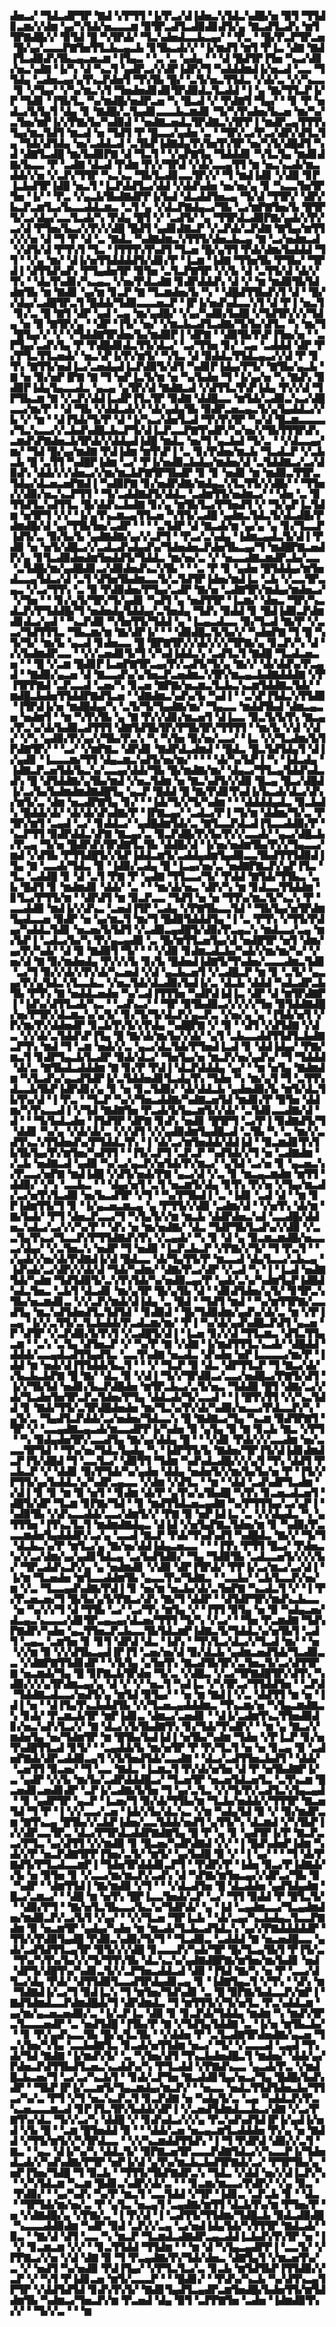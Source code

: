 ▟▅▃▞▝▜▟▃▟▛▜▛▝▇▟▝▞▛▜▜▝▐▞▛▃▞▟▐▟▅▃▚▜▟▃▚▟█▞▅▝▉▜▝▜▜▟▊▃▆▞▞▟▆▝▄▞▚▜▟▞▅▃▃▃▆▝▉▜▛▃▟▜▃▟▉▟▊▟▜▞▄▝▇▃▟▜▃▟▚▝▆▜▜▛▇▟█▞▞▝▉▜▟▝█▝▚▜▛▟▞▝▜▃▚▟▅▟▃▃▙▃▄▞▝▝▛▃▝▝█▞▛▃▛▜▛▃▅▝█▞▄▞▃▃▃▛▇▜▅▜▜▃▙▃▄▃▙▝▊▜▙▃▟▞▞▝▐▞▆▟▜▝▆▜▝▛▐▃▝▟▇▝▇▟▐▜▃▟▉▟▚▜▙▃▄▃▅▃▆▝▐▜▄▃▝▝▃▝▃▝▄▟▄▝▝▝▟▝█▟▜▛▐▜▅▝▚▃▞▟▊▞▅▃▚▟▇▝▐▞▚▝▟▝▚▃▜▝▄▟▛▃▞▞▟▛▐▟▛▞▜▝▚▟▟▟▆▟▐▞▅▃▟▝▃▃▝▜▜▟▄▝▃▟▅▃▄▞▄▜▚▃▛▟▅▜▝▜▚▜▙▝█▞▝▃▜▞▅▃▜▜▟▃▝▞▟▞▃▝▞▞▚▃▃▝▊▝▞▜▄▞▝▞▚▞▆▃▚▜▝▜▅▟▅▟▊▟▊▜▛▟▉▟▃▜▃▟▟▝▐▝▄▝▇▞▜▜▃▛▐▞▛▝▜▟▊▝▐▜▙▜▃▝▚▞▆▟█▞▅▟▛▃▅▝▚▝█▃▟▝▞▝▛▟▇▜▝▜▄▞▝▝▊▝▛▝▅▟▃▞▙▜▄▜▝▟▄▝▊▝▇▟█▞▃▜▄▟▊▃▃▃▙▃▆▟▊▝▜▞▚▜▚▟▅▞▙▃▅▝▆▞▚▞▃▜▅▞▆▛▐▞▞▛▇▞▙▞▚▟▉▟▝▝▅▟▇▃▅▟▃▜▛▟▇▃▚▜▛▛▐▝▆▟▛▃▄▜▜▜▚▜▄▞▆▃▜▟▜▝▆▃▟▝▅▝▜▟▜▝▛▝█▃▃▞▄▟▅▝▃▝▝▜▛▞▃▞▛▃▞▟▛▞▟▜▃▜▄▝▜▟▞▟▜▟▄▝▅▞▃▟▟▃▟▝▃▜▙▛▐▟▇▟▄▜▚▜▅▜▚▜▛▝▅▞▚▜▞▟█▟▜▝▚▟▝▟▇▜▃▟█▝▆▞▙▟▉▛▇▝▟▝▜▃▜▝▝▞▄▛▇▜▄▝▜▟▟▟▊▝▚▜▃▜▄▝▆▟▊▟▇▞▙▃▃▝▛▝▃▟▇▝▟▃▟▝▛▟▆▝▛▞▞▜▛▟▝▞▟▞▃▃▄▜▜▝▆▝▅▃▚▃▟▞▆▃▟▟▞▞▅▝▞▃▛▞▜▜▛▝▚▃▚▃▝▜▙▜▃▟▊▃▃▜▛▞▞▝▜▝▆▟▐▟▊▝▞▟▉▝▊▛▐▃▙▟▜▛▐▟█▝▅▃▜▝▐▃▛▟▟▜▃▞▟▟▝▞▟▟▚▟▅▝▅▞▅▞▄▝▊▝▚▃▃▜▅▜▛▜▅▝▐▞▝▝▛▃▝▞▄▃▙▜▙▟▇▟▛▛▐▞▙▟▝▟▃▟▟▜▅▃▄▝▜▞▟▝▜▜▛▞▝▟▛▞▙▃▛▃▆▜▃▞▙▃▃▟▟▃▆▃▝▃▜▝▄▝▞▟▃▛▇▟▄▃▞▜▙▝▃▞▆▛▇▜▅▞▙▝█▜▛▜▞▃▞▟▄▞▃▃▜▃▟▞▚▝▛▟▄▝█▜▝▞▝▃▟▜▞▝▄▝▜▜▛▟▃▟▉▛▇▞▄▟▞▞▛▞▃▞▟▝▛▜▅▞▙▃▞▞▛▞▞▟█▝█▟▜▝▄▟▊▟▇▃▛▝▞▃▛▟▞▃▛▟▇▝▇▜▄▞▆▜▜▞▞▞▅▝▟▝▜▝▛▝▟▝▃▝▇▟▃▝▚▟▇▟▆▃▚▜▜▜▞▟▅▃▙▃▄▝▇▝▃▞▅▟▆▃▟▝▞▟▜▞▟▝▛▜▚▜▝▜▃▝▐▜▜▜▚▜▚▟▜▝▜▃▅▝█▞▄▜▜▝▛▟▞▟▆▞▙▟▟▟▝▜▜▝▝▞▄▝▆▞▝▟▐▞▅▜▜▟▟▟▟▜▞▟▊▞▛▝▐▃▆▝▐▟▇▝▜▜▅▜▙▝▛▜▙▞▝▜▛▟▐▝▟▜▜▟▚▟▚▝▛▜▄▟▅▜▛▝▉▜▅▝▃▜▃▛▇▜▛▝▞▞▙▝▟▝▃▜▜▞▟▝▟▞▞▜▚▝▝▟▄▜▚▟▊▞▚▃▄▃▝▞▅▞▛▟▃▟▇▝▊▟▛▟▟▟▚▝▟▝▞▝▆▝▆▟▉▜▙▜▟▟▆▜▙▝▆▝▇▟▊▝▄▞▆▝▊▃▛▝▇▝▜▃▆▟▅▞▙▝▚▝▝▟█▟▜▜▙▟▚▜▝▟▝▝█▞▞▟▄▞▃▟█▜▛▃▜▝█▟▟▞▜▟▉▃▃▃▅▃▛▝▐▛▐▞▅▟▚▟▃▃▚▜▝▟▝▛▐▝▅▃▜▝▊▞▃▝█▝▇▜▝▟▛▝▄▟▝▃▄▝▆▞▄▟█▞▝▞▄▞▚▟▉▞▙▟█▝▞▜▟▜▛▞▞▞▜▟▄▝▅▝▉▝▇▜▛▞▄▝▝▟▛▝▐▜▞▝▅▞▝▞▆▃▙▃▟▜▃▟▇▞▜▞▙▞▟▜▃▝▚▝▆▞▜▝█▜▄▞▞▝▞▝▞▜▟▟▇▜▛▟▅▞▙▞▆▟▉▛▐▝▟▛▇▝▝▟▉▜▙▜▚▛▐▜▅▞▅▝▝▃▛▜▄▞▃▟▚▜▄▝▛▝▛▟█▟▊▟▃▜▜▞▟▃▞▝▃▞▜▜▅▝▊▞▝▃▄▝▃▟▟▟▝▟▛▝▛▞▛▜▃▜▜▃▅▟▞▝▅▃▚▛▐▞▛▞▆▜▞▝▚▜▃▝▟▝▉▟▟▃▜▜▟▃▄▃▞▞▟▝▛▝▊▜▚▝▇▜▜▞▅▟▐▃▞▃▅▟▄▟▐▃▛▟▉▜▞▟▜▝▚▟▊▛▐▟▄▞▛▜▞▝▇▜▙▞▄▃▙▝▇▝▅▝▉▞▅▛▐▛▇▝▇▝▜▝▅▛▐▃▜▞▆▝▅▝▚▞▙▟▅▝▜▝▐▞▄▞▅▝▚▝▇▟▚▝▉▟▉▛▐▟▄▜▄▃▃▟▃▝▄▃▄▝▄▜▛▞▟▝▇▟▇▃▟▝▞▟▜▜▃▜▚▛▐▟▄▝▛▞▞▟▝▜▛▜▙▃▆▝▇▝▞▃▛▞▟▟▐▃▟▛▐▜▃▜▛▝▉▟▇▝▟▟█▃▃▝▆▜▟▞▃▟▉▃▚▃▞▟█▃▃▞▆▞▛▝▝▟▝▜▙▝▞▟▟▃▟▞▞▝▟▞▄▟▄▜▙▝▉▟▛▃▅▃▄▃▜▞▄▜▄▟▟▃▞▞▙▝▞▝▆▝▝▟▐▜▟▞▜▞▛▝▟▝▐▞▚▃▞▟▅▜▃▟▝▜▚▜▚▜▛▝▚▞▟▝█▃▆▃▃▃▃▞▜▃▚▃▃▞▞▃▙▟▚▟█▃▙▃▛▜▞▟▐▃▛▃▃▛▇▜▚▟▛▞▚▞▅▞▞▜▙▜▜▜▛▟▚▃▆▟▚▛▇▟▅▃▙▜▛▟▞▞▟▟▄▟▐▟█▝▆▟▃▝▅▞▜▝▄▃▙▟▝▜▞▃▝▝▞▟▃▃▄▞▆▞▝▜▟▝█▞▄▞▆▟▇▝▛▟▐▟▆▝▆▜▚▛▐▝▃▝▊▞▛▟▅▞▆▃▙▝▜▃▟▃▛▝▞▃▙▃▙▝█▝▃▜▜▝▚▟█▛▐▟▆▝▃▞▝▛▐▞▅▟▉▃▙▟▄▞▆▟▅▞▟▝▃▜▟▟▇▃▞▃▞▟▉▟▚▝▟▟▞▞▞▟▅▃▞▞▆▞▆▃▙▛▇▜▛▜▙▟▛▝▊▝▊▝▅▟▊▝▆▝▆▟▉▃▜▜▛▃▜▟▄▞▟▃▅▃▅▛▇▟▐▝▚▟▉▛▇▝▊▞▅▟▛▟▇▞▆▟▄▃▚▜▃▜▜▞▞▟█▞▝▝▜▜▅▞▞▟▉▞▅▃▚▃▛▜▜▝▝▜▞▃▟▟▇▟▜▞▟▟▃▝▃▟▆▜▜▞▅▟▆▃▞▝▝▟▅▝▃▝▉▜▜▟▜▃▚▟▜▜▃▝█▞▟▟▚▃▙▟▇▝▊▞▄▝▆▜▙▜▃▞▛▜▅▟▜▝▞▝▜▞▄▛▐▃▜▟▆▝▅▜▛▜▝▞▞▝▐▞▄▜▚▃▆▃▄▜▜▃▅▝▚▜▜▞▃▟█▝▄▟▆▃▜▟▃▜▞▟▃▟█▞▛▟▆▟█▞▟▝▄▞▜▜▙▜▅▞▃▟▛▝▝▝▝▃▜▟▛▝▟▝▇▃▟▞▆▝▄▞▄▝▄▝▊▞▜▃▃▛▐▟▜▞▃▝▉▞▙▞▙▝▄▟▇▟▇▞▄▞▞▃▛▜▝▝▛▃▞▃▚▟▄▝▐▟▆▃▄▟▃▜▞▟▐▝▛▟▉▝▅▝▅▜▞▟█▃▞▞▃▟▃▟▚▟▄▟▚▞▜▟▅▟▅▃▛▟▅▜▙▃▄▞▜▝▆▟█▛▇▃▅▟▛▞▄▝▊▜▃▟▉▟▅▟▆▜▅▟▟▜▞▜▟▟▃▝▆▞▅▞▃▝▞▝▅▃▃▟▇▃▆▟▛▃▙▞▃▃▝▃▜▟█▞▆▞▄▟█▟▊▃▞▟▉▟▅▟▚▃▚▜▙▝▝▝▃▝▛▝▊▝▄▟▅▝█▜▟▟▄▞▆▜▅▟▃▃▄▜▟▃▞▟▝▃▜▝▟▜▅▜▙▟▆▃▃▜▞▃▜▟▜▛▐▟▅▞▆▟▐▃▝▃▙▝▞▃▃▜▛▃▄▃▝▞▃▞▜▜▚▝▃▝▉▝▛▟▉▟▅▞▛▜▄▞▃▟▛▝▇▞▅▝▃▟▇▜▛▞▆▟▄▞▆▟▅▃▞▝▞▜▅▝▝▝▊▞▄▜▞▜▛▞▜▞▄▟▊▝▚▟▜▝▄▝▅▟▜▜▛▝▐▃▆▞▝▟▅▃▝▜▛▞▚▃▟▃▛▞▛▜▟▟█▞▜▝▅▟▅▟▄▜▟▟▄▞▃▜▅▟▄▝▜▟▚▝▉▟▟▝▊▝█▟▐▟▉▃▛▟▆▟▊▟▃▞▄▟▝▝▚▃▛▟▉▝▚▜▅▜▜▞▜▟▟▝▄▝▐▃▄▃▟▃▃▝▉▞▜▃▟▝▇▞▛▝▞▃▃▞▜▟▜▜▜▃▝▜▙▃▆▞▆▝▇▞▟▛▐▞▝▝▝▟▉▟█▃▜▞▙▞▞▝▚▟▅▛▇▝▜▝█▝▚▜▞▜▞▝▆▞▙▝▄▃▟▝▊▟▅▃▃▝█▝█▛▇▜▛▞▞▟▞▞▞▞▜▛▇▞▄▝▊▃▛▞▚▝▟▝▞▞▙▟▆▟▛▃▃▝▝▞▞▃▅▟▊▜▞▜▝▞▚▟▐▟▟▃▚▝▃▟▜▃▜▝▇▟█▝▜▃▟▃▅▃▅▝▝▝█▝▞▃▆▝█▟▊▛▐▃▅▛▇▜▛▃▄▞▛▞▃▟▜▞▜▞▄▝▇▞▞▝▟▞▟▟▚▞▛▃▄▟▝▝▇▟▉▞▄▃▅▝▟▝▇▃▃▟▚▞▄▜▅▃▛▃▅▟▆▃▚▜▛▞▆▃▄▃▙▟▇▟▟▟▇▝▞▛▐▜▛▛▇▟▝▃▛▃▃▟▝▃▅▞▚▝▊▃▅▝▇▛▇▞▅▃▆▃▜▃▙▃▚▃▆▜▟▟▇▃▜▟▞▝▆▟█▃▙▟▅▜▜▟▟▛▇▟▜▃▅▝▝▟▇▟▆▃▚▟▚▞▙▝▚▟▐▝▝▃▚▛▐▜▟▃▚▜▜▟▉▝▐▜▛▟▐▞▅▝▆▟█▟▄▞▚▝▃▜▞▜▞▜▄▟▇▞▆▞▝▜▄▃▃▝▆▟▟▜▙▟▝▟▆▃▄▃▅▝▅▟▆▜▝▝▆▝▚▜▚▜▙▝▄▝▇▝▛▞▞▟▊▞▆▃▅▜▝▟▐▃▃▝▉▃▜▞▙▜▚▝▇▃▄▞▛▃▚▞▟▞▙▟▉▃▟▜▜▜▝▟▇▜▟▜▙▜▛▞▛▜▙▜▛▞▜▜▜▜▝▝▆▞▙▝▞▟▝▞▟▞▝▞▚▝▄▟▉▞▛▞▄▞▞▜▙▞▛▃▚▝▚▝▚▜▅▝▉▞▅▞▃▃▞▝▐▃▝▞▞▜▃▟▆▞▙▜▛▟▇▜▛▞▝▝▃▞▝▞▆▛▇▃▝▟▛▟▊▝▇▟▛▟▃▟▆▟▝▝█▟▃▝█▃▜▟▜▟▄▜▝▟▐▞▄▟▊▝▐▃▃▃▆▞▜▜▝▟▄▃▆▃▚▟▜▞▅▞▆▞▝▝▝▝▟▞▚▞▙▛▐▝▚▝▐▟▃▟▄▝▐▟▇▃▛▃▅▜▟▞▙▃▚▞▃▃▄▞▟▟▞▜▙▝█▞▆▟▇▞▆▞▝▟▄▃▞▜▜▃▄▜▟▟▚▟▃▟▚▝█▝▟▜▟▟▇▞▄▜▙▞▆▟▝▞▅▃▜▟▆▝▅▝▇▃▚▟▜▞▞▟▉▝█▃▄▝█▃▞▟█▟▐▞▃▞▙▞▙▟▆▟▆▟▇▟█▜▄▝▄▃▛▝█▟▟▝█▝▇▞▛▟▊▜▚▟▐▞▙▃▟▞▟▃▞▟▚▞▆▜▞▃▝▟▆▝▅▃▟▛▇▜▄▝▊▞▝▝▐▟▞▜▞▞▜▞▚▟▆▝▝▝▟▟▟▟▄▟▃▝▉▃▙▟▚▝█▟▟▞▟▞▝▟▞▟▞▟▚▟▇▞▛▝▐▛▇▃▄▞▝▃▟▃▞▛▐▝▜▞▆▝▟▟▆▞▜▞▃▝▛▜▛▞▆▜▝▃▄▟▝▃▞▝▊▟▟▃▞▝▄▟█▟▆▜▟▞▃▝▇▜▃▃▛▟▃▟▐▜▃▃▟▟▉▞▛▝▚▃▛▜▜▝▉▟▛▟▟▃▚▛▇▝▇▃▄▞▃▝▉▃▛▟█▞▛▞▙▞▛▞▞▃▃▟▞▝▄▃▞▟█▃▙▞▛▃▄▝▜▞▅▝█▟▛▟▚▜▛▟▇▜▃▜▙▝▟▟█▞▟▝▐▞▅▞▅▟▆▜▙▞▛▞▞▜▄▃▃▞▆▟▝▞▟▜▙▝▛▜▜▟█▜▞▞▙▛▐▟▟▃▆▜▞▃▟▟▄▟▆▜▄▟▉▃▃▜▙▟▜▜▜▟▉▟▐▜▄▝▇▝▃▃▟▞▜▟▃▝▉▝▐▟▉▞▃▟▄▝█▝▐▃▄▞▅▞▃▝▅▟▇▛▇▃▛▞▄▛▐▜▃▝▜▃▝▃▟▟█▝▊▝▟▝▃▜▝▛▇▝▛▝▄▟▇▝▜▜▃▃▞▜▞▝▛▟▟▝▇▜▟▞▜▜▙▃▝▃▙▝█▟▜▝▊▝▆▟▆▟▊▝▟▟▞▝▃▝▝▝▆▞▟▞▅▃▝▟▛▞▚▝▆▝▊▟▃▃▜▜▟▟▆▝▊▜▃▞▛▜▜▞▆▝▝▟▛▟▜▝▆▝▉▃▛▃▃▝▜▟▜▝▅▝▅▝▜▜▚▞▆▃▜▞▚▃▚▝▛▝▃▃▟▟▉▝▆▟▐▞▞▟▚▃▝▃▅▟▐▜▛▝▃▟▄▝▞▛▇▜▙▃▃▜▟▝▝▜▙▜▄▞▅▜▛▟▆▜▄▟▃▃▅▝▉▟▛▝▅▝▄▞▆▃▜▝▆▞▜▝█▟▉▜▟▟▟▜▄▝▐▝▃▝▛▜▚▝▞▜▜▞▛▟▄▞▚▟▟▃▜▟▊▝▅▃▅▞▙▜▟▜▝▞▃▟▉▃▄▟█▜▞▟▉▞▛▃▄▃▚▝▆▟▃▃▞▃▄▝▆▞▙▛▐▝▃▟▃▞▙▞▚▝▛▞▄▃▄▟▉▝▃▝█▞▆▜▜▃▅▜▄▞▟▝▅▟█▜▛▝▅▜▝▟▆▞▄▞▛▞▚▟▞▝▟▝▉▝▇▟▉▜▝▜▞▝▝▝▞▟▉▝▊▟▆▃▟▃▙▞▚▟▞▞▆▞▆▞▚▞▝▞▅▞▟▝▇▝▉▞▆▟▅▟▄▝▛▞▞▞▙▝▊▞▙▝█▟▅▟▐▟▇▜▞▜▚▟▅▞▃▃▃▟▆▃▜▟▊▝▃▞▜▝▉▞▞▟▞▞▛▞▟▞▚▃▅▟▝▞▟▝▄▃▙▃▅▜▝▞▃▟█▃▛▝▆▝▊▝▃▜▞▝▄▃▄▞▛▞▄▜▟▃▚▜▃▃▙▃▝▞▅▃▜▟▞▟▃▟▉▞▙▟▐▞▃▝▟▃▙▝▟▟▟▝▚▟▃▟▛▃▙▜▙▝▛▜▚▝▇▝▅▟▟▃▅▟▅▝▚▞▃▟▐▜▜▜▅▝▚▟▛▟▐▟▐▃▝▟▛▝▟▝▆▜▛▟▇▛▐▝▐▟▚▞▟▜▜▃▟▞▚▃▝▝▃▟▚▃▞▝▝▜▛▝▉▜▙▟▉▃▞▞▞▞▞▜▅▝▉▜▟▟▇▟█▞▅▞▛▜▛▞▟▃▆▃▚▞▄▜▞▝▊▞▜▞▜▞▟▃▛▞▄▃▛▃▝▞▅▞▄▝▄▝▐▜▟▞▅▜▝▞▛▞▆▞▛▞▟▟▅▟▛▝▊▃▙▜▚▜▞▞▛▟▄▝▚▟█▛▇▝▞▝▉▝▝▟▜▝▞▟▜▟▇▝▞▟▃▝▞▞▟▞▃▜▟▟▚▛▐▜▄▝█▝▇▞▟▞▆▞▙▞▞▟▞▝▄▜▝▃▙▃▃▟▟▜▜▟▜▃▙▟▇▃▛▜▚▝▆▟▝▜▝▃▆▝▅▟▞▞▃▝▄▃▞▟▃▜▟▞▛▜▅▟▐▃▟▝▊▝▟▟▐▟▄▞▝▛▇▞▆▃▜▝▊▟▛▜▄▃▙▜▃▟▛▝▉▟▞▟▃▞▝▜▅▜▄▞▅▝▆▃▛▞▅▞▄▟▚▞▝▜▝▜▟▟▟▝▟▞▃▝▇▜▙▟▃▟▟▟▆▝▇▝▊▞▛▝▛▟▐▝▟▃▛▟▟▟▄▝▄▞▝▝▆▝▅▜▄▝▇▟▆▟▆▝▚▜▃▟▚▞▄▃▟▜▟▛▐▞▃▜▟▟▅▟▊▜▃▟▄▜▚▝▜▟▅▝▚▝▆▞▄▜▝▜▝▃▜▜▚▟▃▃▙▜▙▛▐▟▛▟▊▞▄▝▊▝▅▝▊▃▜▟▉▞▝▟▞▟▟▃▙▝▄▟▅▟▉▞▙▝▆▜▞▟▃▜▙▜▚▞▟▝▐▝▛▃▝▝▜▃▛▝▚▞▞▜▅▃▟▟▇▞▚▟▇▃▅▜▟▝▆▟▊▞▛▝▉▜▅▝▟▟▆▞▚▜▚▃▃▟▐▝▞▜▟▝▇▟▇▜▅▝▛▃▟▞▙▜▄▃▆▜▞▞▟▞▝▃▜▟▊▃▃▟▇▞▟▝▟▝▝▝▜▞▙▟▃▟▅▝▐▜▟▜▛▝▟▛▇▝▊▟▚▝▅▟▊▝█▜▛▜▝▃▞▛▐▝▉▟▇▟▜▞▜▝▟▟▊▝▚▞▄▝▞▟▞▟▞▃▝▞▞▟▜▝▞▞▄▟▉▟▆▜▄▟█▃▟▝▃▜▙▝▚▝▃▝▆▞▞▃▟▜▚▃▚▜▜▟▅▟▚▞▛▜▟▟▃▜▚▝▐▝▟▞▃▞▆▜▅▟▟▞▟▟▐▟▝▝▉▃▆▟▊▜▚▜▙▜▙▜▄▞▛▞▆▜▅▞▚▟▜▜▝▝▐▜▞▃▛▜▝▃▛▃▛▝▚▟▜▟▞▞▜▝▅▝▃▟▇▟▆▝▞▃▙▝▅▟▇▃▟▝▄▟▉▝▚▞▃▞▄▃▛▞▅▜▟▞▛▞▆▃▞▝▄▜▟▝▃▞▅▝▊▝▄▃▅▃▚▞▛▃▃▞▅▛▇▝▆▟▐▟█▝▞▟▜▞▅▟▞▛▇▝▄▃▞▟▝▞▃▝▊▝▆▃▄▃▆▟▆▝▆▜▜▝▟▟▉▞▝▞▚▝▃▃▙▃▝▝▝▟▄▞▅▜▝▃▜▝▅▃▆▜▞▟▄▝▊▜▚▝▛▞▅▝▞▜▄▞▆▃▟▞▃▞▅▜▚▜▃▟▉▝▅▞▙▃▟▜▛▝▞▜▝▝▚▞▛▜▙▟▐▝▃▝▐▟▊▝▃▟▝▟▝▝▆▝▊▛▐▟▆▜▜▞▜▝▊▝▐▞▄▃▅▃▆▃▄▝▄▝▛▜▜▞▞▟▉▝▃▟▆▞▟▝▝▞▅▜▚▝▟▞▆▝▇▞▙▟▞▝▛▜▝▟▅▃▛▃▃▞▜▝▚▜▄▜▞▞▆▝▆▃▙▝▟▟▛▟▅▃▚▟▝▃▃▟█▞▟▟▅▃▚▟▃▞▃▞▞▞▚▞▛▝▝▟▚▝▅▝▆▞▅▟▇▞▝▟▃▝▜▟▛▜▙▜▃▟▚▞▞▟▉▝▞▃▃▜▄▜▚▃▞▜▃▃▛▞▛▜▜▟▇▟▚▜▚▝▞▃▄▟▞▝▚▝▊▝▟▝▄▝▉▃▆▃▆▟█▞▅▃▃▃▞▟▄▞▝▞▃▜▅▃▚▝▅▟▛▝▜▝▅▟▉▝▐▃▛▃▙▃▛▝▞▛▇▞▞▜▞▝▜▝▛▃▜▝▝▞▄▟▞▞▅▞▟▞▛▟▇▟▐▞▟▝█▟▃▃▝▟▞▜▄▜▜▞▛▝▆▃▃▟▝▟▄▜▃▃▞▃▙▃▄▝▐▟▚▟▞▃▞▟▛▞▞▟▞▟▝▜▟▞▚▟▆▞▝▟▇▞▛▃▞▟▛▝▞▃▟▝▚▝▐▝▐▃▟▝▅▟▇▜▟▞▚▟▆▝▜▟▜▟▉▜▞▃▚▜▚▜▟▞▚▞▅▟▉▃▄▞▛▝▄▟▞▃▚▞▚▟▆▜▄▛▐▟█▟▚▟▃▜▅▃▝▃▙▜▝▟▃▟▊▝▆▞▄▜▛▝█▞▄▜▙▝▟▝▝▟▊▟▜▟▅▞▄▜▞▝▊▜▛▃▚▜▙▞▅▃▆▟▊▃▝▞▞▃▛▞▆▟▞▟▐▟▄▝▃▝█▟▝▝▜▟▜▝▆▟▝▝▚▞▆▜▜▛▇▞▃▃▟▜▄▝▆▃▚▟▜▟▅▟▜▃▜▟▜▟▝▝▊▟▉▟▝▝█▞▜▟▉▟▆▞▄▟▚▞▟▞▃▝▆▝▞▛▐▃▄▝▐▞▞▃▜▜▞▃▜▃▙▟▟▞▛▃▟▃▆▞▆▞▝▛▐▝▚▞▟▞▄▟▚▟█▃▛▟▜▝▄▃▅▝▛▝▟▜▛▝▞▃▛▟▉▞▙▜▚▜▝▞▃▟█▜▞▟▐▝▐▃▅▝▊▞▞▟▝▜▜▃▆▃▝▟▜▃▜▜▄▃▆▝▝▃▚▝▃▜▄▝▟▜▅▃▛▝▞▝▚▞▛▝▇▝▞▟▇▝▐▞▆▟▜▜▜▃▚▃▟▞▝▟█▟▟▝▟▟▟▞▃▃▄▟▃▟▜▜▄▟▜▃▝▃▃▜▚▟▇▝▅▃▟▃▝▟▚▟▅▝▅▛▐▃▃▃▃▞▆▞▛▝▐▟▟▝▆▝▅▟▞▟▐▜▜▟▟▞▙▃▜▝▝▝▞▝▜▃▛▝▉▝▟▃▝▟▛▜▜▃▛▝▜▝▇▃▞▟▞▞▙▃▙▃▙▛▇▝█▝▇▞▝▟▃▝▉▝▞▟▐▝▜▞▞▜▛▟▉▃▞▃▃▞▅▟█▃▞▛▇▜▞▟▜▝▐▞▞▜▙▜▟▝▅▟▊▞▙▃▛▟█▟▅▝▆▜▛▃▙▃▞▃▜▞▅▃▝▜▟▟▉▝█▜▝▟▇▞▃▞▞▟▞▜▃▟▅▜▅▜▛▃▛▃▜▟▅▞▛▜▄▝▟▟▃▟▞▜▞▃▃▟▝▝▐▝█▜▚▜▜▝▞▞▚▃▜▟▟▝▊▝▇▟▞▜▜▞▃▜▛▟█▟▅▟▅▝▆▞▜▃▚▞▛▞▟▞▚▟▉▞▅▃▃▞▛▟▃▃▛▞▚▝▄▜▞▃▝▜▄▟▜▃▛▟▟▞▃▞▅▟▅▞▜▟▃▃▚▝█▝▇▟▇▃▞▜▄▝▚▃▆▝▉▟▜▛▇▜▝▜▛▝▞▝▃▃▄▟▇▃▄▃▟▞▆▃▃▟▛▛▐▞▚▟▅▝▉▝▄▜▄▝▉▝▇▝▊▃▙▝▇▃▝▞▛▜▝▝▚▝▉▟▄▟▅▜▛▞▃▃▟▜▄▝▇▞▄▞▟▟▄▝█▝▝▝▞▟▊▝▛▟▞▞▞▃▃▟▆▝▅▞▃▃▃▜▛▜▟▝▝▜▚▞▅▞▜▟▃▜▄▟▄▝▚▝▐▟▛▜▜▞▙▝▇▟▅▞▜▛▐▜▞▟▐▟▊▟▆▟▃▛▐▜▞▟█▟▝▜▝▃▃▜▃▞▝▟▉▜▜▝▜▟▆▝▚▟▚▟▃▟█▞▞▞▄▜▝▜▚▝▟▟▜▝▛▃▙▃▛▝▞▝▟▟▊▝▉▞▛▜▟▞▚▞▄▟▅▝▟▟▄▝▅▟▅▜▞▞▆▞▙▞▙▞▅▝▛▝▐▜▞▞▛▜▜▞▄▞▙▟▟▃▚▞▚▟▛▃▄▃▃▝▞▟▆▝▞▟▜▃▝▝▆▝▝▟▟▝▃▟▚▟▛▜▃▟▆▝▞▟▐▝▊▝▊▝▆▝▉▝▅▜▝▝▊▟▆▝▟▞▛▝▄▜▚▞▄▜▙▟█▝▚▜▚▝▊▃▅▃▟▃▅▜▝▟█▜▞▟▛▝▜▃▆▝▊▛▇▞▜▟▝▝▊▝▆▟▜▜▟▃▅▃▄▟▇▝▚▞▛▜▜▜▄▞▃▞▄▛▐▝▚▟▉▜▙▝▞▟▚▃▃▟▟▞▃▃▞▟▆▜▞▞▝▛▇▝▉▝▅▛▐▟▐▃▝▃▝▞▞▟▄▟▃▝▚▝▄▜▜▜▅▝▐▜▚▃▜▃▜▝▆▟▆▟▇▟▄▃▝▟▐▟▝▞▅▜▄▛▇▃▜▟▅▞▆▝▊▝▚▟▉▞▛▃▃▃▆▟▅▜▄▟▟▟▛▞▃▞▄▝▃▃▟▝▇▃▛▝▛▟▞▜▚▟▚▟▜▝▚▟█▟▃▝▇▞▞▝▜▞▜▝▟▃▙▃▚▞▛▝▆▜▃▞▄▝▇▞▅▞▟▟▐▟▄▃▅▃▃▝▝▝▐▜▚▝▛▜▜▝█▃▞▝▛▟▅▃▚▞▞▃▞▟▆▞▄▞▄▟▊▜▟▃▄▝▃▞▙▟▜▟▉▞▝▜▄▝▜▟▉▜▙▝▃▟▃▃▅▜▞▞▞▞▙▞▝▜▛▃▟▟▚▃▛▞▄▝▄▝▅▟▆▟▊▝▞▟▉▝▟▛▐▜▛▟▞▝▛▛▐▞▃▞▆▃▞▃▞▟▐▝▐▞▆▝▜▃▅▟▅▝▆▜▃▃▟▟▆▜▙▝▄▃▃▜▚▞▜▟▇▃▝▝▃▃▙▞▝▃▙▜▃▃▛▞▅▞▆▝▞▃▝▜▃▃▄▟▚▟▇▞▛▟▐▝▊▝▅▞▆▝▅▃▙▞▟▞▃▜▅▛▇▝▚▃▟▃▜▝▞▝▐▝▛▞▛▃▅▃▅▞▜▝█▞▙▞▄▜▞▛▇▃▞▟▚▝▇▞▜▝▟▟▛▝▝▟▜▟▛▜▛▞▆▟▚▃▙▃▃▝▅▝▚▞▞▞▜▝▟▝▜▜▙▝▃▞▝▃▞▜▚▝▆▜▄▝▞▝▐▜▜▝▉▜▄▝▅▝▉▝▚▟▄▃▅▞▟▃▄▃▚▃▃▃▞▟▊▜▛▃▄▃▄▞▟▃▅▞▜▜▜▝▜▞▚▝▞▃▞▝▝▜▅▝▛▃▆▟▇▝▜▟▚▛▇▟▛▞▚▟▅▝▄▃▜▜▅▃▛▃▙▃▃▜▙▜▟▃▆▛▐▟▇▃▜▞▜▟▟▃▚▞▅▜▙▜▝▃▟▜▝▃▄▃▝▃▆▜▅▝▊▝▊▜▝▟▛▟▝▟▃▝▐▟▚▝▝▜▚▜▃▞▟▃▞▞▜▃▟▝▆▞▝▝▅▝▞▞▆▝▉▝▞▞▟▜▙▃▄▟▐▛▐▜▝▃▅▞▅▞▟▝▉▞▟▃▙▝▄▟▆▃▅▟▜▟▞▜▃▟▉▃▃▝▞▟▇▛▇▜▜▟▊▟▛▝▝▞▙▜▄▝▄▜▅▜▚▝▇▃▟▜▙▜▛▞▃▜▅▃▜▞▃▞▟▜▜▛▇▝▅▃▆▟▞▜▄▝█▝▊▛▇▃▙▜▛▟▅▝▜▞▃▝▞▟█▃▝▞▃▞▜▛▇▟█▜▛▞▟▜▚▝▚▟▉▞▞▞▄▜▛▟▆▃▄▞▄▝▟▝▞▝▞▝▅▃▜▝▚▟▐▃▝▞▚▜▛▃▞▜▜▟▟▜▅▝▝▃▛▟▝▜▟▟▇▃▟▃▃▞▅▟▜▞▄▝▆▜▟▝▉▜▄▞▝▝▅▝▆▝▇▟▐▝▞▃▝▟▟▜▜▝▆▝▅▝▐▟▐▝▅▝▝▟▐▜▄▜▚▃▙▟▟▜▙▝▞▞▜▃▅▃▄▟▟▟▆▃▝▜▚▃▆▞▅▝▚▜▄▃▆▟▇▃▚▝▊▟▞▝▛▃▆▃▙▜▛▝▆▛▐▟▊▃▝▟▆▃▞▃▅▟▊▝▝▟▐▞▃▟▆▜▚▃▜▜▅▟▉▟▊▞▅▃▚▟▚▜▃▞▞▝▇▝▟▃▞▞▙▜▙▟▇▜▚▝▊▞▜▟▞▜▚▟▛▞▝▝▆▝▄▝▇▃▞▞▆▟▅▜▄▝▅▞▜▟▆▜▛▝▆▝█▜▙▞▙▟▐▟▐▝▅▜▙▞▚▟▆▝▜▟▅▝▞▛▐▃▛▝▊▞▅▜▚▟█▜▜▃▟▝▊▜▞▝▝▃▄▟▟▞▙▝▆▞▅▜▛▝▛▝▛▞▜▃▜▝▅▝▅▝▊▃▄▝▉▝▃▟▅▛▇▟▞▟▛▃▟▟▉▃▄▜▝▞▙▜▅▟▜▟▞▃▃▟▇▝▝▟▃▞▃▟▜▜▅▃▙▟▜▝▝▟▟▞▝▃▅▜▜▝▉▃▅▞▝▜▝▃▃▝▇▟▃▝▐▃▆▃▜▝▛▞▟▞▅▜▅▝▟▝▛▝▅▜▙▟▇▛▐▞▃▝▄▟▛▝▞▞▙▝▆▞▙▞▃▟▛▟▟▟█▃▞▝▜▃▅▜▛▝▅▃▅▜▟▃▅▜▃▝▃▜▚▃▆▝█▃▅▟▊▃▅▟▊▟▛▝▃▛▐▞▃▟▇▞▙▜▅▝▜▝▄▞▃▜▃▝▞▞▜▞▛▞▃▟▜▃▚▜▄▃▄▟▝▝▊▝▄▟▛▜▛▝▄▃▛▝▐▃▅▞▜▝▉▞▟▞▜▜▙▞▆▝▜▃▙▞▅▟▟▞▞▜▜▜▛▝▇▃▅▜▟▝▜▝▛▝▐▝▞▞▃▃▞▃▅▝▐▟▞▞▙▞▟▃▚▃▝▞▆▝▚▟▄▜▟▝▉▝▞▝▉▞▆▟▛▃▆▝▇▜▚▃▄▝█▜▙▞▞▃▙▛▐▟▅▞▃▃▜▟▟▞▅▟▜▝▄▜▜▞▚▝▟▃▆▟▝▞▚▜▙▛▐▞▞▟▛▃▃▜▛▃▝▟▃▞▛▜▛▟▃▟▟▛▇▟▇▜▄▝█▝▛▝▄▝▊▝▄▟▜▛▐▞▛▝▇▃▛▃▃▞▛▜▃▝▄▞▟▜▜▝▞▞▆▟▉▝▊▝█▃▅▞▚▟▛▟▇▟▝▞▞▝▐▝█▟▚▟▅▛▐▟▆▝▚▟▞▞▛▝▅▃▛▟▇▜▛▛▐▜▅▞▃▜▞▝▆▜▞▝▄▞▙▟█▝▉▝▞▝▐▝▄▞▝▝▝▜▝▟▞▛▇▟▜▞▛▜▃▟▃▃▆▛▐▝▜▟▅▜▛▟▟▟▊▃▛▜▝▝▛▟▛▞▛▝▐▟▅▝▉▃▞▛▐▟▇▟▞▞▙▝▅▝▉▜▅▝▊▝▞▃▃▞▆▞▆▃▛▞▃▟▚▝▟▝▚▛▇▞▆▜▅▃▄▞▞▟▛▃▞▜▙▝▉▝▚▟▛▝▝▟▆▜▜▟▐▝▇▞▆▟▉▝▞▜▝▝▝▞▟▃▟▜▅▝█▝▟▃▟▟▅▝▄▟▜▟▄▟▆▝█▃▞▃▆▃▞▝▝▟█▝▆▝▅▜▚▝█▛▐▃▃▜▅▟▞▃▛▝▃▞▝▜▜▝▉▟▟▝▛▝█▜▃▜▞▝▝▟▉▞▛▜▝▝▇▞▅▜▃▜▙▃▃▞▙▃▚▞▜▟▛▟▞▝▄▝▐▟▝▃▄▟▆▃▃▞▜▃▄▟▆▟▅▞▆▟▉▃▛▞▃▞▙▜▝▞▄▞▝▝▞▞▜▃▅▝▜▛▐▃▙▝▝▟▞▃▄▞▚▃▙▟▄▃▜▃▃▛▇▟▆▝▉▝▅▃▆▜▛▝▄▟▄▞▚▟▅▝▆▝▆▃▟▞▜▃▙▃▟▜▟▃▚▝▄▞▞▛▇▟▟▟▟▟▛▝▜▜▞▞▛▟▉▜▄▟█▝▛▟▉▃▚▟▉▞▜▞▜▝▝▜▃▟▉▃▝▃▟▟▟▝▇▝▅▃▅▟█▃▃▝▄▟▞▃▟▜▟▜▜▃▄▜▛▝▉▜▞▞▞▟█▝▊▃▃▃▛▞▚▟▞▜▛▝█▞▜▃▄▜▙▜▝▛▐▜▞▃▝▜▚▞▚▜▚▞▙▞▞▞▜▞▜▜▚▜▙▝▟▃▚▃▚▞▄▟▇▟█▛▇▞▆▜▅▞▆▞▙▟▊▝▅▟▝▟▛▜▞▟█▜▚▞▚▟▊▃▜▞▞▃▛▜▅▃▟▟▃▟▝▟▉▝▐▜▟▝▇▞▚▝▅▝▛▝▃▃▞▟▜▃▞▟▄▝▛▟▞▝▟▜▜▟▉▜▃▃▟▜▛▟▄▟▊▃▄▝▊▝▐▟▇▜▄▃▜▝▞▜▚▝▝▟▚▝▆▝▜▟▇▟▐▞▃▞▜▝▉▟▐▃▚▝▜▝▆▜▅▞▜▟▚▟▊▝▃▝█▝▉▛▇▞▙▟▃▃▛▞▆▛▐▝▇▟▜▟▆▟▃▃▛▟▆▟█▟▞▜▝▟▛▟▆▟▃▝▜▝▆▜▜▜▞▞▜▞▅▜▃▝▛▃▚▟▟▃▆▝▄▞▆▞▄▃▅▃▅▟▉▞▃▝▐▞▃▛▐▃▝▟▉▝▊▝▊▃▛▟▞▜▟▟▄▝▆▟▆▝▚▝▆▟▚▜▛▃▜▃▃▃▅▟▛▝▃▝▅▟▜▟█▝▐▜▙▞▛▝▇▝▞▜▟▜▄▜▟▟▇▝▃▝▐▞▅▝▆▜▙▃▙▞▝▝▊▝▛▞▄▟▚▃▃▜▙▝█▞▄▜▃▜▙▝▝▞▟▟▅▝▛▝▃▜▃▟▇▜▛▟▅▟▇▞▄▃▅▝▜▃▚▜▅▞▚▜▄▝▃▃▙▟▇▜▃▝▊▃▟▞▅▜▜▟▆▝▅▃▞▝▜▞▝▞▃▃▃▟▝▃▄▟▝▜▚▟▞▜▟▝▇▟▇▝▐▞▆▟▚▜▞▝▃▝▚▜▅▞▟▜▝▜▚▃▙▟▅▟█▃▜▝▆▟▅▞▝▟▟▞▄▞▛▟▅▃▛▟▜▜▙▟▜▃▅▃▚▃▟▟▚▞▚▝▛▜▃▟▟▝▞▛▇▟▚▃▃▝▄▃▟▞▛▃▝▞▆▟█▃▙▃▅▞▜▝▃▞▃▞▚▃▙▜▝▝▊▟▞▃▛▜▅▝▇▃▟▟▊▜▄▞▅▃▞▜▄▝█▟█▞▙▟▚▟▛▝▝▜▙▛▐▛▐▞▃▃▆▜▞▜▄▃▆▟▄▞▆▃▛▞▝▝▅▃▃▝▅▟▃▜▜▟▜▟▅▃▙▞▜▜▃▞▚▞▃▝▛▜▝▞▜▝▅▃▚▃▛▃▜▝▊▃▛▟▇▝▅▝▚▟▄▜▞▃▝▃▄▝▚▟▟▃▛▞▛▃▚▃▅▃▃▃▆▃▟▝▊▛▐▜▃▜▛▞▙▟▟▞▟▛▐▝▞▃▅▟▜▟▆▟▃▃▙▃▞▟▇▝▞▃▞▛▇▜▚▞▟▃▝▜▞▞▃▞▚▝▟▟█▝▞▝▊▟▚▟▃▞▞▞▄▝▛▃▚▟▚▟▜▟▐▛▐▞▄▟▐▞▅▟▝▞▙▝█▝▝▃▆▝█▜▅▟▟▝▉▝▝▝▟▟▞▃▅▝▅▃▄▃▆▜▃▟▟▟▅▝▛▞▄▝▅▝▇▟▟▝▞▜▜▞▆▜▞▞▚▜▛▟▃▃▝▝▞▞▚▃▆▟▟▜▜▟▚▝▐▝▜▝▛▟▛▟▝▟▉▞▞▃▜▝▇▃▝▝▄▃▝▟▐▞▚▞▚▝▟▟▃▜▞▝▉▛▇▃▅▜▛▃▃▃▛▟▇▜▟▃▞▞▚▃▃▛▐▞▜▟▅▟▃▟▞▞▚▟▚▟▇▞▛▜▛▝▅▛▐▞▟▝▄▜▚▞▆▃▙▃▙▟▜▛▇▟▞▃▞▝▛▜▛▜▙▞▄▝▅▛▐▜▅▞▜▟█▝▜▝▉▃▙▝▝▜▜▜▞▜▙▛▇▟▛▃▚▝▜▟▃▝▞▟▟▝▅▞▞▟▐▃▛▞▚▝▝▞▚▜▟▃▆▝▚▃▆▝█▟▊▃▚▟▛▞▟▞▃▝▝▝▊▃▆▞▆▃▃▞▛▟▛▞▝▞▄▝▉▃▝▝▛▟▉▞▝▝▄▞▚▟▚▝▚▞▛▝▆▃▜▝▃▃▜▟▟▝▞▜▛▝▐▟▊▃▝▃▛▃▙▝▊▝▝▟▃▝▝▜▛▜▟▞▆▞▅▞▃▝▛▝▄▜▃▝▅▃▄▜▝▃▄▟▇▞▆▜▜▝▟▃▙▜▚▞▆▝▛▜▅▞▛▝▅▝▞▟▇▟█▞▄▝▞▛▇▞▃▝▐▝▛▞▟▝▐▝▃▟▜▜▞▜▜▟▆▞▜▟█▃▙▝▉▟▃▟▉▟█▝▚▃▃▃▟▟▉▟▆▝▚▟▛▝▉▟▝▃▛▞▞▃▄▝▃▞▅▟▐▟▄▜▟▞▚▜▜▜▛▝▇▟▃▟▞▝▉▃▝▝▇▞▟▝▟▜▝▃▃▝▚▝▆▃▛▝▜▃▆▟▃▟▇▟▛▃▄▃▟▟▐▃▙▟▚▜▚▜▛▝▅▝▐▝▞▝▊▃▆▃▆▝▞▞▝▝▊▃▜▜▟▟▝▜▜▟▆▝▝▝▆▝▟▝▚▜▄▃▄▟▛▛▐▝▃▃▜▞▝▞▛▛▇▃▞▞▅▝▞▟▝▟▇▝▉▝▜▝▛▃▄▟▇▞▛▞▜▟▞▟▅▃▝▟▇▜▄▜▝▞▆▃▅▜▚▞▃▝▞▝▅▟▜▝▚▞▅▟▉▝▛▟▐▜▄▞▝▞▛▜▃▜▃▞▃▝▊▃▙▝▆▜▟▜▙▛▐▜▜▟▉▞▞▃▛▝▞▝▚▜▝▛▐▟▊▃▅▝▆▜▞▃▃▃▛▝▝▝█▟▊▞▝▝▛▟▚▞▚▃▙▝▚▞▟▜▚▃▄▜▛▜▛▝▞▟▟▜▟▜▟▝▊▟▚▜▚▜▞▝▇▟▊▜▄▟▜▃▄▟▛▃▆▜▅▟█▞▙▟▅▜▜▞▆▜▟▟▆▜▙▝▚▟▆▃▞▜▅▃▛▞▆▝▛▃▅▟▝▟▄▝▉▜▝▃▛▛▇▜▅▝▃▟▅▝▐▟▆▟▉▜▚▞▞▝▝▜▞▞▃▝▝▝▆